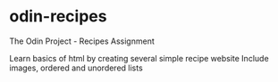# odin-recipes
The Odin Project - Recipes Assignment

Learn basics of html by creating several simple recipe website
Include images, ordered and unordered lists
